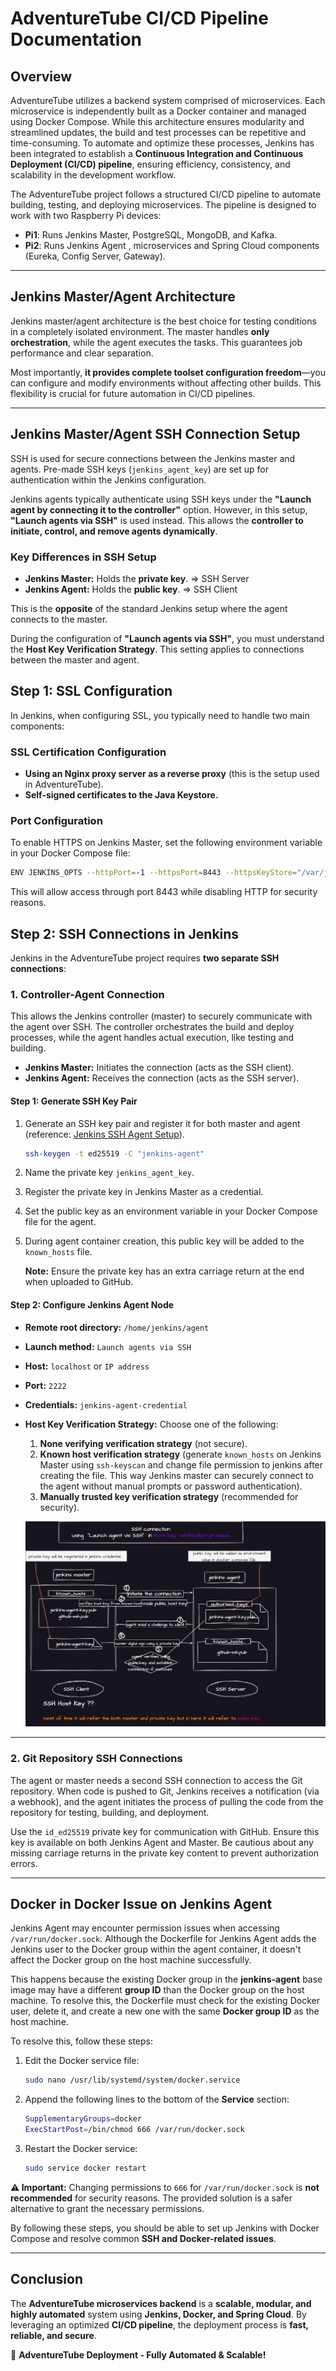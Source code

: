 # AdventureTube CI/CD Pipeline Documentation

## Overview

AdventureTube utilizes a backend system comprised of microservices. Each microservice is independently built as a Docker container and managed using Docker Compose. While this architecture ensures modularity and streamlined updates, the build and test processes can be repetitive and time-consuming. To automate and optimize these processes, Jenkins has been integrated to establish a **Continuous Integration and Continuous Deployment (CI/CD) pipeline**, ensuring efficiency, consistency, and scalability in the development workflow.

The AdventureTube project follows a structured CI/CD pipeline to automate building, testing, and deploying microservices. The pipeline is designed to work with two Raspberry Pi devices:

- **Pi1**: Runs Jenkins Master, PostgreSQL, MongoDB, and Kafka.
- **Pi2**: Runs Jenkins Agent , microservices and Spring Cloud components (Eureka, Config Server, Gateway).

---

## **Jenkins Master/Agent Architecture**

Jenkins master/agent architecture is the best choice for testing conditions in a completely isolated environment. The master handles **only orchestration**, while the agent executes the tasks. This guarantees job performance and clear separation.

Most importantly, **it provides complete toolset configuration freedom**—you can configure and modify environments without affecting other builds. This flexibility is crucial for future automation in CI/CD pipelines.

---

## **Jenkins Master/Agent SSH Connection Setup**

SSH is used for secure connections between the Jenkins master and agents. Pre-made SSH keys (`jenkins_agent_key`) are set up for authentication within the Jenkins configuration.

Jenkins agents typically authenticate using SSH keys under the **"Launch agent by connecting it to the controller"** option. However, in this setup, **"Launch agents via SSH"** is used instead. This allows the **controller to initiate, control, and remove agents dynamically**.

### **Key Differences in SSH Setup**

- **Jenkins Master:** Holds the **private key**. => SSH Server
- **Jenkins Agent:** Holds the **public key**. => SSH Client 

This is the **opposite** of the standard Jenkins setup where the agent connects to the master.

During the configuration of **"Launch agents via SSH"**, you must understand the **Host Key Verification Strategy**. This setting applies to connections between the master and agent.


## **Step 1: SSL Configuration**

In Jenkins, when configuring SSL, you typically need to handle two main components:

### **SSL Certification Configuration**

- **Using an Nginx proxy server as a reverse proxy** (this is the setup used in AdventureTube).
- **Self-signed certificates to the Java Keystore.**

### **Port Configuration**

To enable HTTPS on Jenkins Master, set the following environment variable in your Docker Compose file:

```sh
ENV JENKINS_OPTS --httpPort=-1 --httpsPort=8443 --httpsKeyStore="/var/jenkins_home/.ssl/keystore.jks" --httpsKeyStorePassword="5785ch00"
```

This will allow access through port 8443 while disabling HTTP for security reasons.



## **Step 2: SSH Connections in Jenkins**

Jenkins in the AdventureTube project requires **two separate SSH connections**:

### **1. Controller-Agent Connection**

This allows the Jenkins controller (master) to securely communicate with the agent over SSH. The controller orchestrates the build and deploy processes, while the agent handles actual execution, like testing and building.

- **Jenkins Master:** Initiates the connection (acts as the SSH client).
- **Jenkins Agent:** Receives the connection (acts as the SSH server).

#### **Step 1: Generate SSH Key Pair**

1. Generate an SSH key pair and register it for both master and agent (reference: [Jenkins SSH Agent Setup](https://www.jenkins.io/doc/book/using/using-agents/)).
   ```sh
   ssh-keygen -t ed25519 -C "jenkins-agent"
   ```
2. Name the private key `jenkins_agent_key`.
3. Register the private key in Jenkins Master as a credential.
4. Set the public key as an environment variable in your Docker Compose file for the agent.
5. During agent container creation, this public key will be added to the `known_hosts` file.

   **Note:** Ensure the private key has an extra carriage return at the end when uploaded to GitHub.

#### **Step 2: Configure Jenkins Agent Node**

- **Remote root directory:** `/home/jenkins/agent`
- **Launch method:** `Launch agents via SSH`
- **Host:** `localhost` or `IP address`
- **Port:** `2222`
- **Credentials:** `jenkins-agent-credential`
- **Host Key Verification Strategy:** Choose one of the following:
  1. **None verifying verification strategy** (not secure).
  2. **Known host verification strategy** (generate `known_hosts` on Jenkins Master using `ssh-keyscan` and change file permission to jenkins after creating the file. This way Jenkins master can securely connect to the agent without manual prompts or password authentication).
  3. **Manually trusted key verification strategy** (recommended for security).

    <p align="center"> <img src="/images/Hostkey verification Strategy .jpg"></p>

---

### **2. Git Repository SSH Connections**

The agent or master needs a second SSH connection to access the Git repository. When code is pushed to Git, Jenkins receives a notification (via a webhook), and the agent initiates the process of pulling the code from the repository for testing, building, and deployment.

Use the `id_ed25519` private key for communication with GitHub. Ensure this key is available on both Jenkins Agent and Master. Be cautious about any missing carriage returns in the private key content to prevent authorization errors.

---

## **Docker in Docker Issue on Jenkins Agent**

Jenkins Agent may encounter permission issues when accessing `/var/run/docker.sock`.
Although the Dockerfile for Jenkins Agent adds the Jenkins user to the Docker group within the agent container, it doesn't affect the Docker group on the host machine successfully.

This happens because the existing Docker group in the **jenkins-agent** base image may have a different **group ID** than the Docker group on the host machine. To resolve this, the Dockerfile must check for the existing Docker user, delete it, and create a new one with the same **Docker group ID** as the host machine.

To resolve this, follow these steps:

1. Edit the Docker service file:
   ```sh
   sudo nano /usr/lib/systemd/system/docker.service
   ```
2. Append the following lines to the bottom of the **Service** section:
   ```sh
   SupplementaryGroups=docker
   ExecStartPost=/bin/chmod 666 /var/run/docker.sock
   ```
3. Restart the Docker service:
   ```sh
   sudo service docker restart
   ```

**⚠️ Important:** Changing permissions to `666` for `/var/run/docker.sock` is **not recommended** for security reasons. The provided solution is a safer alternative to grant the necessary permissions.

By following these steps, you should be able to set up Jenkins with Docker Compose and resolve common **SSH and Docker-related issues**.

---

## **Conclusion**

The **AdventureTube microservices backend** is a **scalable, modular, and highly automated** system using **Jenkins, Docker, and Spring Cloud**. By leveraging an optimized **CI/CD pipeline**, the deployment process is **fast, reliable, and secure**.

🚀 **AdventureTube Deployment - Fully Automated & Scalable!**

